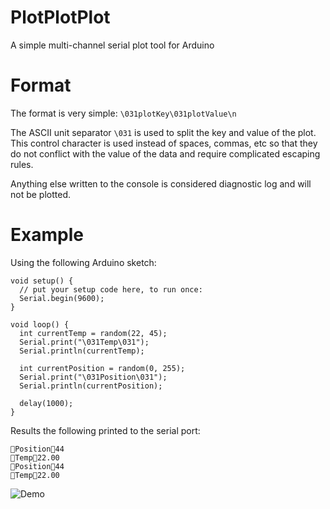 # PlotPlotPlot

A simple multi-channel serial plot tool for Arduino

# Format

The format is very simple:
`\031plotKey\031plotValue\n`

The ASCII unit separator `\031` is used to split the key and value of the plot. This control character is used instead of spaces, commas, etc so that they do not conflict with the value of the data and require complicated escaping rules.

Anything else written to the console is considered diagnostic log and will not be plotted.

# Example
Using the following Arduino sketch:
```
void setup() {
  // put your setup code here, to run once:
  Serial.begin(9600);
}

void loop() {
  int currentTemp = random(22, 45);
  Serial.print("\031Temp\031");
  Serial.println(currentTemp);

  int currentPosition = random(0, 255);  
  Serial.print("\031Position\031");
  Serial.println(currentPosition);

  delay(1000);
}
```

Results the following printed to the serial port:
```
Position44
Temp22.00
Position44
Temp22.00
```

![Demo](https://raw.githubusercontent.com/i386/plotplotplot/master/demo.gif)
